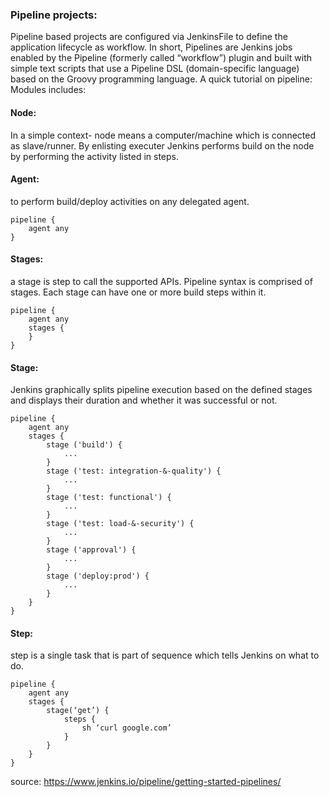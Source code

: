 ### Pipeline projects: 
Pipeline based projects are configured via JenkinsFile to define the application lifecycle as workflow.
In short, Pipelines are Jenkins jobs enabled by the Pipeline (formerly called “workflow”) plugin and built with simple text scripts that use a Pipeline DSL (domain-specific language) based on the Groovy programming language.
A quick tutorial on pipeline:
Modules includes:

#### Node:  
In a simple context- node means a computer/machine which is connected as slave/runner. By enlisting executer Jenkins performs build on the node by performing the activity listed in steps.

#### Agent: 
to perform build/deploy activities on any delegated agent.
```
pipeline {
	agent any
}
```

#### Stages:  
a stage is step to call the supported APIs. Pipeline syntax is comprised of stages. Each stage can have one or more build steps within it.
```
pipeline {
	agent any
	stages {
	}
}
```

#### Stage:
Jenkins graphically splits pipeline execution based on the defined stages and displays their duration and whether it was successful or not.
```
pipeline {
	agent any
	stages {
		stage ('build') {
			...
		}
		stage ('test: integration-&-quality') {
			...
		}
		stage ('test: functional') {
			...
		}
		stage ('test: load-&-security') {
			...
		}
		stage ('approval') {
			...
		}
		stage ('deploy:prod') {
			...
		}
	}
}
```

#### Step:  
step is a single task that is part of sequence which tells Jenkins on what to do.
```
pipeline {
	agent any
	stages {
		stage(‘get’) {
			steps {
				sh ‘curl google.com’
			}
		}
	}
}
```

source: https://www.jenkins.io/pipeline/getting-started-pipelines/
